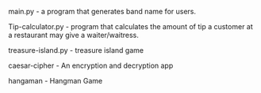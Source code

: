 main.py - a program that generates band name for users.

Tip-calculator.py - program that calculates the amount of tip a customer at a restaurant may give a waiter/waitress.

treasure-island.py - treasure island game

caesar-cipher - An encryption and decryption app

hangaman - Hangman Game
